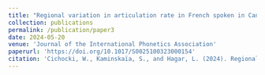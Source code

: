 ```yaml
---
title: "Regional variation in articulation rate in French spoken in Canada"
collection: publications
permalink: /publication/paper3
date: 2024-05-20
venue: 'Journal of the International Phonetics Association'
paperurl: 'https://doi.org/10.1017/S0025100323000154'
citation: 'Cichocki, W., Kaminskaïa, S., and Hagar, L. (2024). Regional variation in articulation rate in French spoken in Canada. <i>Journal of the International Phonetics Association 51</i>(1): 126-145.'
---
```


